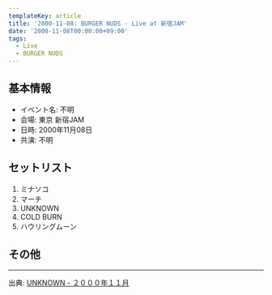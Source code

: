 ```yaml
---
templateKey: article
title: '2000-11-08: BURGER NUDS - Live at 新宿JAM'
date: '2000-11-08T00:00:00+09:00'
tags:
  - Live
  - BURGER NUDS
---
```

## 基本情報

* イベント名: 不明
* 会場: 東京 新宿JAM
* 日時: 2000年11月08日
* 共演: 不明

## セットリスト

1. ミナソコ
1. マーチ
1. UNKNOWN
1. COLD BURN
1. ハウリングムーン

## その他

---

出典: [UNKNOWN - ２０００年１１月](http://web.archive.org/web/20020423141047/http://shinjuku.cool.ne.jp/burgernuds/200011.html)
